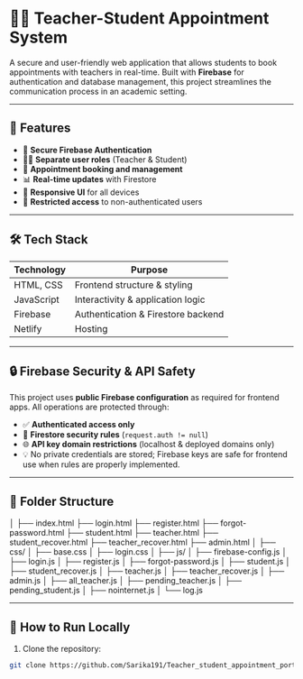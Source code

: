 # 🧑‍🏫 Teacher-Student Appointment System

A secure and user-friendly web application that allows students to book appointments with teachers in real-time. Built with **Firebase** for authentication and database management, this project streamlines the communication process in an academic setting.

---

## 📌 Features

- 🔐 **Secure Firebase Authentication**  
- 👨‍🎓 **Separate user roles** (Teacher & Student)  
- 📅 **Appointment booking and management**  
- 📊 **Real-time updates** with Firestore  
- 📱 **Responsive UI** for all devices  
- 🚫 **Restricted access** to non-authenticated users  

---

## 🛠️ Tech Stack

| Technology        | Purpose                               |
|------------------|---------------------------------------|
| HTML, CSS        | Frontend structure & styling           |
| JavaScript       | Interactivity & application logic     |
| Firebase         | Authentication & Firestore backend    |
| Netlify          | Hosting                               |

---

## 🔒 Firebase Security & API Safety

This project uses **public Firebase configuration** as required for frontend apps. All operations are protected through:

- ✅ **Authenticated access only**  
- 🔐 **Firestore security rules** (`request.auth != null`)  
- 🌐 **API key domain restrictions** (localhost & deployed domains only)  
- 💡 No private credentials are stored; Firebase keys are safe for frontend use when rules are properly implemented.

---

## 📂 Folder Structure
│
├── index.html
├── login.html
├── register.html
├── forgot-password.html
├── student.html
├── teacher.html
├── student_recover.html
├── teacher_recover.html
├── admin.html
│
├── css/
│ ├── base.css
│ ├── login.css
│
├── js/
│ ├── firebase-config.js
│ ├── login.js
│ ├── register.js
│ ├── forgot-password.js
│ ├── student.js
│ ├── student_recover.js
│ ├── teacher.js
│ ├── teacher_recover.js
│ ├── admin.js
│ ├── all_teacher.js
│ ├── pending_teacher.js
│ ├── pending_student.js
│ ├── nointernet.js
│ └── log.js

---

## 🚀 How to Run Locally

1. Clone the repository:
```bash
git clone https://github.com/Sarika191/Teacher_student_appointment_portal.git

